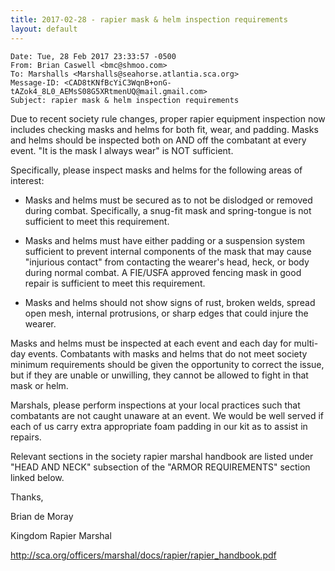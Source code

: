 ```yaml
---
title: 2017-02-28 - rapier mask & helm inspection requirements
layout: default
---
```


```
Date: Tue, 28 Feb 2017 23:33:57 -0500
From: Brian Caswell <bmc@shmoo.com>
To: Marshalls <Marshalls@seahorse.atlantia.sca.org>
Message-ID: <CAD8tKNfBcYiC3WqnB+onG-tAZok4_8L0_AEMsS08G5XRtmenUQ@mail.gmail.com>
Subject: rapier mask & helm inspection requirements
```

Due to recent society rule changes, proper rapier equipment inspection now includes checking masks and helms for both fit, wear, and padding.  Masks and helms should be inspected both on AND off the combatant at every event.  "It is the mask I always wear" is NOT sufficient.

Specifically, please inspect masks and helms for the following areas of interest:

* Masks and helms must be secured as to not be dislodged or removed during combat.  Specifically, a snug-fit mask and spring-tongue is not sufficient to meet this requirement.

* Masks and helms must have either padding or a suspension system sufficient to prevent internal components of the mask that may cause "injurious contact" from contacting the wearer's head, heck, or body during normal combat.  A FIE/USFA approved fencing mask in good repair is sufficient to meet this requirement.

* Masks and helms should not show signs of rust, broken welds, spread open mesh, internal protrusions, or sharp edges that could injure the wearer.

Masks and helms must be inspected at each event and each day for multi-day events.  Combatants with masks and helms that do not meet society minimum requirements should be given the opportunity to correct the issue, but if they are unable or unwilling, they cannot be allowed to fight in that mask or helm.

Marshals, please perform inspections at your local practices such that combatants are not caught unaware at an event.  We would be well served if each of us carry extra appropriate foam padding in our kit as to assist in repairs.

Relevant sections in the society rapier marshal handbook are listed under "HEAD AND NECK" subsection of the "ARMOR REQUIREMENTS" section linked below.

Thanks,

Brian de Moray

Kingdom Rapier Marshal

http://sca.org/officers/marshal/docs/rapier/rapier_handbook.pdf
